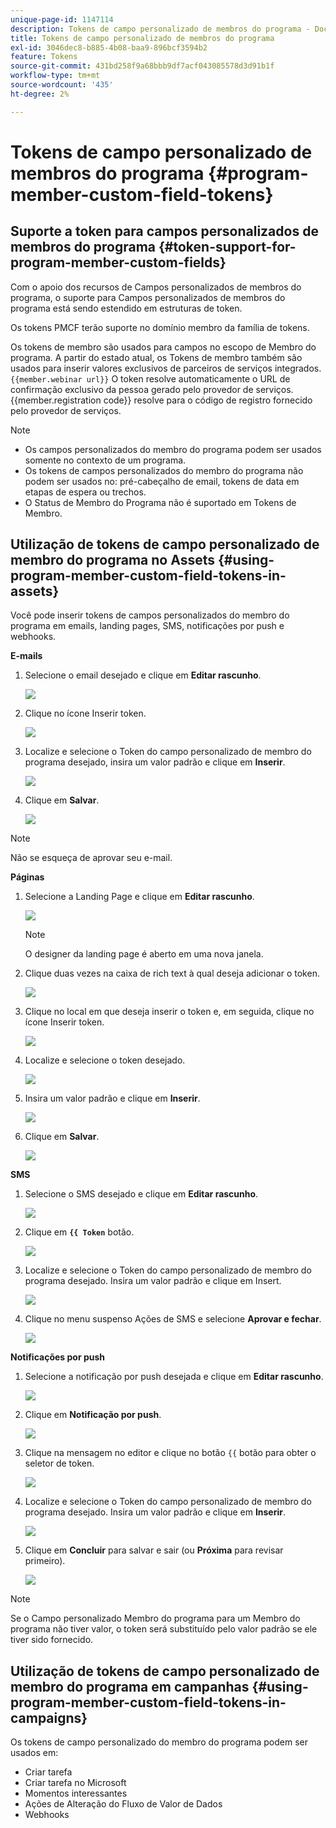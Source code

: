 ```yaml
---
unique-page-id: 1147114
description: Tokens de campo personalizado de membros do programa - Documentação do Marketo - Documentação do produto
title: Tokens de campo personalizado de membros do programa
exl-id: 3046dec8-b885-4b08-baa9-896bcf3594b2
feature: Tokens
source-git-commit: 431bd258f9a68bbb9df7acf043085578d3d91b1f
workflow-type: tm+mt
source-wordcount: '435'
ht-degree: 2%

---
```


# Tokens de campo personalizado de membros do programa {#program-member-custom-field-tokens}

## Suporte a token para campos personalizados de membros do programa {#token-support-for-program-member-custom-fields}

Com o apoio dos recursos de Campos personalizados de membros do programa, o suporte para Campos personalizados de membros do programa está sendo estendido em estruturas de token.

Os tokens PMCF terão suporte no domínio membro da família de tokens.

Os tokens de membro são usados para campos no escopo de Membro do programa. A partir do estado atual, os Tokens de membro também são usados para inserir valores exclusivos de parceiros de serviços integrados. `{{member.webinar url}}` O token resolve automaticamente o URL de confirmação exclusivo da pessoa gerado pelo provedor de serviços. {{member.registration code}} resolve para o código de registro fornecido pelo provedor de serviços.

>[!NOTE]
>
>* Os campos personalizados do membro do programa podem ser usados somente no contexto de um programa.
>* Os tokens de campos personalizados do membro do programa não podem ser usados no: pré-cabeçalho de email, tokens de data em etapas de espera ou trechos.
>* O Status de Membro do Programa não é suportado em Tokens de Membro.

## Utilização de tokens de campo personalizado de membro do programa no Assets {#using-program-member-custom-field-tokens-in-assets}

Você pode inserir tokens de campos personalizados do membro do programa em emails, landing pages, SMS, notificações por push e webhooks.

**E-mails**

1. Selecione o email desejado e clique em **Editar rascunho**.

   ![](assets/program-member-custom-field-tokens-1.png)

1. Clique no ícone Inserir token.

   ![](assets/program-member-custom-field-tokens-2.png)

1. Localize e selecione o Token do campo personalizado de membro do programa desejado, insira um valor padrão e clique em **Inserir**.

   ![](assets/program-member-custom-field-tokens-3.png)

1. Clique em **Salvar**.

   ![](assets/program-member-custom-field-tokens-4.png)

>[!NOTE]
>
>Não se esqueça de aprovar seu e-mail.

**Páginas**

1. Selecione a Landing Page e clique em **Editar rascunho**.

   ![](assets/program-member-custom-field-tokens-5.png)

   >[!NOTE]
   >
   >O designer da landing page é aberto em uma nova janela.

1. Clique duas vezes na caixa de rich text à qual deseja adicionar o token.

   ![](assets/program-member-custom-field-tokens-6.png)

1. Clique no local em que deseja inserir o token e, em seguida, clique no ícone Inserir token.

   ![](assets/program-member-custom-field-tokens-7.png)

1. Localize e selecione o token desejado.

   ![](assets/program-member-custom-field-tokens-8.png)

1. Insira um valor padrão e clique em **Inserir**.

   ![](assets/program-member-custom-field-tokens-9.png)

1. Clique em **Salvar**.

   ![](assets/program-member-custom-field-tokens-10.png)

**SMS**

1. Selecione o SMS desejado e clique em **Editar rascunho**.

   ![](assets/program-member-custom-field-tokens-11.png)

1. Clique em **`{{ Token`** botão.

   ![](assets/program-member-custom-field-tokens-12.png)

1. Localize e selecione o Token do campo personalizado de membro do programa desejado. Insira um valor padrão e clique em Insert.

   ![](assets/program-member-custom-field-tokens-13.png)

1. Clique no menu suspenso Ações de SMS e selecione **Aprovar e fechar**.

   ![](assets/program-member-custom-field-tokens-14.png)

**Notificações por push**

1. Selecione a notificação por push desejada e clique em **Editar rascunho**.

   ![](assets/program-member-custom-field-tokens-15.png)

1. Clique em **Notificação por push**.

   ![](assets/program-member-custom-field-tokens-16.png)

1. Clique na mensagem no editor e clique no botão `{{` botão para obter o seletor de token.

   ![](assets/program-member-custom-field-tokens-17.png)

1. Localize e selecione o Token do campo personalizado de membro do programa desejado. Insira um valor padrão e clique em **Inserir**.

   ![](assets/program-member-custom-field-tokens-18.png)

1. Clique em **Concluir** para salvar e sair (ou **Próxima** para revisar primeiro).

   ![](assets/program-member-custom-field-tokens-19.png)

>[!NOTE]
>
>Se o Campo personalizado Membro do programa para um Membro do programa não tiver valor, o token será substituído pelo valor padrão se ele tiver sido fornecido.

## Utilização de tokens de campo personalizado de membro do programa em campanhas {#using-program-member-custom-field-tokens-in-campaigns}

Os tokens de campo personalizado do membro do programa podem ser usados em:

* Criar tarefa
* Criar tarefa no Microsoft
* Momentos interessantes
* Ações de Alteração do Fluxo de Valor de Dados
* Webhooks
